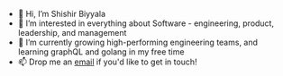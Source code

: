 - 👋 Hi, I’m Shishir Biyyala
- 👀 I’m interested in everything about Software - engineering, product, leadership, and management  
- 🌱 I’m currently growing high-performing engineering teams, and learning graphQL and golang in my free time 
- 📫 Drop me an [email](mailto:shishir.biyyala@gmail.com) if you'd like to get in touch! 

<!---
nvta-sbiyyala/nvta-sbiyyala is a ✨ special ✨ repository because its `README.md` (this file) appears on your GitHub profile.
You can click the Preview link to take a look at your changes.
--->
